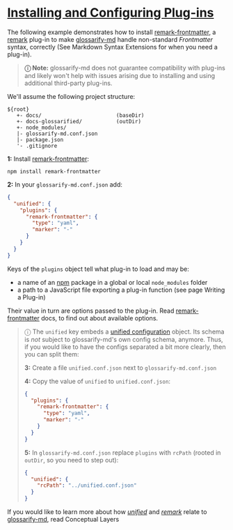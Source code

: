 # [Installing and Configuring Plug-ins](#installing-and-configuring-plug-ins)

[unified-config]: https://github.com/unifiedjs/unified-engine/blob/main/doc/configure.md

The following example demonstrates how to install [remark-frontmatter][1], a [remark][2] plug-in to make [glossarify-md][3] handle non-standard *Frontmatter* syntax, correctly (See Markdown Syntax Extensions for when you need a plug-in).

> **ⓘ  Note:** glossarify-md does not guarantee compatibility with plug-ins and likely won't help with issues arising due to installing and using additional third-party plug-ins.

We'll assume the following project structure:

    ${root}
       +- docs/                        (baseDir)
       +- docs-glossarified/           (outDir)
       +- node_modules/
       |- glossarify-md.conf.json
       |- package.json
       '- .gitignore

**1:** Install [remark-frontmatter][1]:

    npm install remark-frontmatter

**2:** In your `glossarify-md.conf.json` add:

```json
{
  "unified": {
    "plugins": {
      "remark-frontmatter": {
        "type": "yaml",
        "marker": "-"
      }
    }
  }
}
```

Keys of the `plugins` object tell what plug-in to load and may be:

*   a name of an [npm][4] package in a global or local `node_modules` folder
*   a path to a JavaScript file exporting a plug-in function (see page Writing a Plug-in)

Their value in turn are options passed to the plug-in. Read [remark-frontmatter][1] docs, to find out about available options.

> ⓘ The `unified` key embeds a [unified configuration][unified-config] object. Its schema is *not* subject to glossarify-md's own config schema, anymore. Thus, if you would like to have the configs separated a bit more clearly, then you can split them:
>
> **3:** Create a file `unified.conf.json` next to `glossarify-md.conf.json`
>
> **4:** Copy the value of `unified` to `unified.conf.json`:
>
> ```json
> {
>   "plugins": {
>     "remark-frontmatter": {
>       "type": "yaml",
>       "marker": "-"
>     }
>   }
> }
> ```
>
> **5:** In `glossarify-md.conf.json` replace `plugins` with `rcPath` (rooted in `outDir`, so you need to step out):
>
> ```json
> {
>   "unified": {
>     "rcPath": "../unified.conf.json"
>   }
> }
> ```

If you would like to learn more about how *[unified][5]* and *[remark][2]* relate to [glossarify-md][3], read Conceptual Layers

[1]: https://npmjs.com/package/remark-frontmatter "A remark syntax plug-in supporting pseudo-standard front-matter syntax."

[2]: https://github.com/remarkjs/remark "remark is a parser and compiler project under the unified umbrella for Markdown text files in particular."

[3]: https://github.com/about-code/glossarify-md "This project."

[4]: https://npmjs.com "Node Package Manager."

[5]: https://unifiedjs.com "unified is an umbrella project around text file processing in general."
